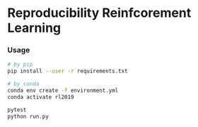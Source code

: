 # Reproducibility Reinfcorement Learning

### Usage

```bash
# by pip
pip install --user -r requirements.txt

# by conda
conda env create -f environment.yml
conda activate rl2019

pytest
python run.py
```
